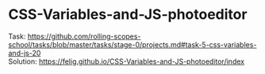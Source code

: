 # CSS-Variables-and-JS-photoeditor

Task: https://github.com/rolling-scopes-school/tasks/blob/master/tasks/stage-0/projects.md#task-5-css-variables-and-js-20  
Solution: https://felig.github.io/CSS-Variables-and-JS-photoeditor/index
